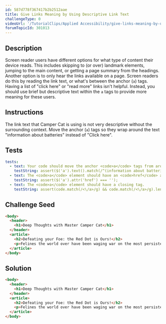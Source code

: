 ```yaml
---
id: 587d778f367417b2b2512aae
title: Give Links Meaning by Using Descriptive Link Text
challengeType: 0
videoUrl: '/TutorialClips/Applied Accessibility/give-links-meaning-by-using-descriptive-link-text.webm'
forumTopicId: 301013
---
```


## Description
<section id='description'>
Screen reader users have different options for what type of content their device reads. This includes skipping to (or over) landmark elements, jumping to the main content, or getting a page summary from the headings. Another option is to only hear the links available on a page.
Screen readers do this by reading the link text, or what's between the anchor (<code>a</code>) tags. Having a list of "click here" or "read more" links isn't helpful. Instead, you should use brief but descriptive text within the <code>a</code> tags to provide more meaning for these users.
</section>

## Instructions
<section id='instructions'>
The link text that Camper Cat is using is not very descriptive without the surrounding context. Move the anchor (<code>a</code>) tags so they wrap around the text "information about batteries" instead of "Click here".
</section>

## Tests
<section id='tests'>

```yml
tests:
  - text: Your code should move the anchor <code>a</code> tags from around the words "Click here" to wrap around the words "information about batteries".
    testString: assert($('a').text().match(/^(information about batteries)$/g));
  - text: The <code>a</code> element should have an <code>href</code> attribute with a value of an empty string <code>""</code>.
    testString: assert($('a').attr('href') === '');
  - text: The <code>a</code> element should have a closing tag.
    testString: assert(code.match(/<\/a>/g) && code.match(/<\/a>/g).length === code.match(/<a href=(''|"")>/g).length);

```

</section>

## Challenge Seed
<section id='challengeSeed'>

<div id='html-seed'>

```html
<body>
  <header>
    <h1>Deep Thoughts with Master Camper Cat</h1>
  </header>
  <article>
    <h2>Defeating your Foe: the Red Dot is Ours!</h2>
    <p>Felines the world over have been waging war on the most persistent of foes. This red nemesis combines both cunning stealth and lightning speed. But chin up, fellow fighters, our time for victory may soon be near. <a href="">Click here</a> for information about batteries</p>
  </article>
</body>
```

</div>



</section>

## Solution
<section id='solution'>

```html
<body>
  <header>
    <h1>Deep Thoughts with Master Camper Cat</h1>
  </header>
  <article>
    <h2>Defeating your Foe: the Red Dot is Ours!</h2>
    <p>Felines the world over have been waging war on the most persistent of foes. This red nemesis combines both cunning stealth and lightning speed. But chin up, fellow fighters, our time for victory may soon be near. Click here for <a href="">information about batteries</a></p>
  </article>
</body>
```

</section>
